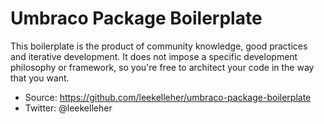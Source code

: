 # Umbraco Package Boilerplate

This boilerplate is the product of community knowledge, good practices and iterative development. It does not impose a specific development philosophy or framework, so you're free to architect your code in the way that you want.

* Source: https://github.com/leekelleher/umbraco-package-boilerplate
* Twitter: @leekelleher

